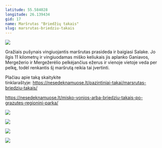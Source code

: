 ```yaml
---
latitude: 55.584028
longitude: 26.139434
gid: 17
name: Maršrutas "Briedžių takais"
slug: marsrutas-briedziu-takais
---
```

![](https://doc-04-ag-mymaps.googleusercontent.com/untrusted/hostedimage/ihucu48q9m5s1hftel5u85tfdc/92qc05op4q0kfbp2ap327qp1fk/1641717000000/-WPmm_dsOCr8C_2Ftfdhs7CzXYdOD0wc/*/6AIsG_vaFqq7P3xhz8XCBbv2fDpe7HLDLR26UTyPolvQ5ea33rFKCBS7sQHPQQBYBVDtiXASRRDyIkBni1hNmGN8gfbSSNWl5hQuIfhXiGQmHAWWY2uHZeW98uv0ymovCpVqjG3MJzErNUoj3j1NhAC7X79xinNmsL68vFHtRxFRsPXWAF10959dTRgxgkV4C3Q?session=0&fife)  
  
Gražiais pušynais vingiuojantis maršrutas prasideda ir baigiasi Salake. Jo ilgis 11 kilometrų ir vingiuodamas miško keliukais jis aplanko Ganiavos, Mergežerio ir Mergežerėlio pelkėjančius ežerus ir vienoje vietoje veda per pelkę, todėl renkantis šį maršrutą reikia tai įvertinti.  
  
Plačiau apie taką skaitykite tinklaraštyje: https://nesedeknamuose.lt/pazintiniai-takai/marsrutas-briedziu-takais/  
  
https://nesedeknamuose.lt/misko-vonios-arba-briedziu-takais-po-grazutes-regionini-parka/  
  
![](https://doc-08-ag-mymaps.googleusercontent.com/untrusted/hostedimage/ihucu48q9m5s1hftel5u85tfdc/gq2s5nlq4k8njad9pjdicfmlk0/1641717000000/-WPmm_dsOCr8C_2Ftfdhs7CzXYdOD0wc/*/6AIsG_vYv8W6F8s6ULvGnGgmrah5D9uL7DetABMCwuT8JAg6_wEmjgfL83665vsxxhJoVe0fpw4LqIW8Dk5yfg1JUAYKaAsAMsNZ2B5Lf0otZkflh_FbGwD37pZ2OdxEO64Mfx7k7jBBVarg94Jx3LtE3AVR0irUp156kX8aff0TyAXdetxDjSQbFDsK8PzkEPg?session=0&fife)  
  
![](https://doc-0g-ag-mymaps.googleusercontent.com/untrusted/hostedimage/ihucu48q9m5s1hftel5u85tfdc/7db8g5vs3e4oean0p5ljaf6ca0/1641717000000/-WPmm_dsOCr8C_2Ftfdhs7CzXYdOD0wc/*/6AIsG_va94UP60rtr58MQkNMqWlQsAPGj0ZuWbN5Fizg_0IhcTdFs6p2Z7I6hvhvB3HD8imd1cPWHSIcG1hogkyql7ZZUB8NuDmMDIMdyU45YnkPokx07lQfrTjdRtyCUTxvBgIfgfz91rlbE6L4mN2euWgX0sKedS7BGZ2vMN6nzkmOe1AmhkaJvJNbS5qSsUA?session=0&fife)  
  
![](https://doc-00-ag-mymaps.googleusercontent.com/untrusted/hostedimage/ihucu48q9m5s1hftel5u85tfdc/r0a5e6lcpkdp2nkn39ov5nj99c/1641717000000/-WPmm_dsOCr8C_2Ftfdhs7CzXYdOD0wc/*/6AIsG_vb1J4R5fRWHTH47nva-YujRGEw6oGlz53kveo4MfdaFpewtjCip-O5VUBAPpqrZmaGX3qfUu10GbRACHXbtzE13uZ5c1_PUFPojiqqgfaqnTIYZfPW2BYE0tT11tmsuwV3F2Ge_ZD4d1gk4E6IcVzvCa_GeIbmDsDcchbnUYby0tJLAb6-NfEXkZX2nfw?session=0&fife)  
  
![](https://doc-04-ag-mymaps.googleusercontent.com/untrusted/hostedimage/ihucu48q9m5s1hftel5u85tfdc/hnj91sh0pkroce2k4ilkog1glc/1641717000000/-WPmm_dsOCr8C_2Ftfdhs7CzXYdOD0wc/*/6AIsG_vZ3BwsWTUaOdBcVXqY7FgKCpgpYDgFUuHCVy6-lnEiCG7iqAaVy1es7j3O0hxHzjJb0yGecgydSIzQfuA0fLqqu21Htes-u1VRkt9lf0D1WVkRNsF4ZP_qm1WVRt0FA8tBwXyqYUBUKEa3Jn-iHXstFJD5YEM-x5Y0NDJBqAkDL1ftHZ7z9AueGi3HToQ?session=0&fife)
